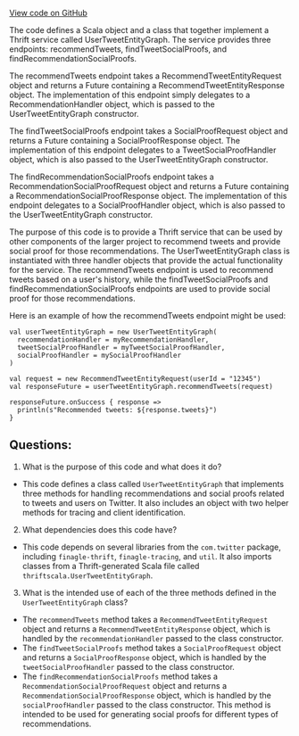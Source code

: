 [View code on GitHub](https://github.com/misbahsy/the-algorithm/src/scala/com/twitter/recos/user_tweet_entity_graph/UserTweetEntityGraph.scala)

The code defines a Scala object and a class that together implement a Thrift service called UserTweetEntityGraph. The service provides three endpoints: recommendTweets, findTweetSocialProofs, and findRecommendationSocialProofs. 

The recommendTweets endpoint takes a RecommendTweetEntityRequest object and returns a Future containing a RecommendTweetEntityResponse object. The implementation of this endpoint simply delegates to a RecommendationHandler object, which is passed to the UserTweetEntityGraph constructor.

The findTweetSocialProofs endpoint takes a SocialProofRequest object and returns a Future containing a SocialProofResponse object. The implementation of this endpoint delegates to a TweetSocialProofHandler object, which is also passed to the UserTweetEntityGraph constructor.

The findRecommendationSocialProofs endpoint takes a RecommendationSocialProofRequest object and returns a Future containing a RecommendationSocialProofResponse object. The implementation of this endpoint delegates to a SocialProofHandler object, which is also passed to the UserTweetEntityGraph constructor.

The purpose of this code is to provide a Thrift service that can be used by other components of the larger project to recommend tweets and provide social proof for those recommendations. The UserTweetEntityGraph class is instantiated with three handler objects that provide the actual functionality for the service. The recommendTweets endpoint is used to recommend tweets based on a user's history, while the findTweetSocialProofs and findRecommendationSocialProofs endpoints are used to provide social proof for those recommendations. 

Here is an example of how the recommendTweets endpoint might be used:

```
val userTweetEntityGraph = new UserTweetEntityGraph(
  recommendationHandler = myRecommendationHandler,
  tweetSocialProofHandler = myTweetSocialProofHandler,
  socialProofHandler = mySocialProofHandler
)

val request = new RecommendTweetEntityRequest(userId = "12345")
val responseFuture = userTweetEntityGraph.recommendTweets(request)

responseFuture.onSuccess { response =>
  println(s"Recommended tweets: ${response.tweets}")
}
```
## Questions: 
 1. What is the purpose of this code and what does it do?
- This code defines a class called `UserTweetEntityGraph` that implements three methods for handling recommendations and social proofs related to tweets and users on Twitter. It also includes an object with two helper methods for tracing and client identification.

2. What dependencies does this code have?
- This code depends on several libraries from the `com.twitter` package, including `finagle-thrift`, `finagle-tracing`, and `util`. It also imports classes from a Thrift-generated Scala file called `thriftscala.UserTweetEntityGraph`.

3. What is the intended use of each of the three methods defined in the `UserTweetEntityGraph` class?
- The `recommendTweets` method takes a `RecommendTweetEntityRequest` object and returns a `RecommendTweetEntityResponse` object, which is handled by the `recommendationHandler` passed to the class constructor.
- The `findTweetSocialProofs` method takes a `SocialProofRequest` object and returns a `SocialProofResponse` object, which is handled by the `tweetSocialProofHandler` passed to the class constructor.
- The `findRecommendationSocialProofs` method takes a `RecommendationSocialProofRequest` object and returns a `RecommendationSocialProofResponse` object, which is handled by the `socialProofHandler` passed to the class constructor. This method is intended to be used for generating social proofs for different types of recommendations.